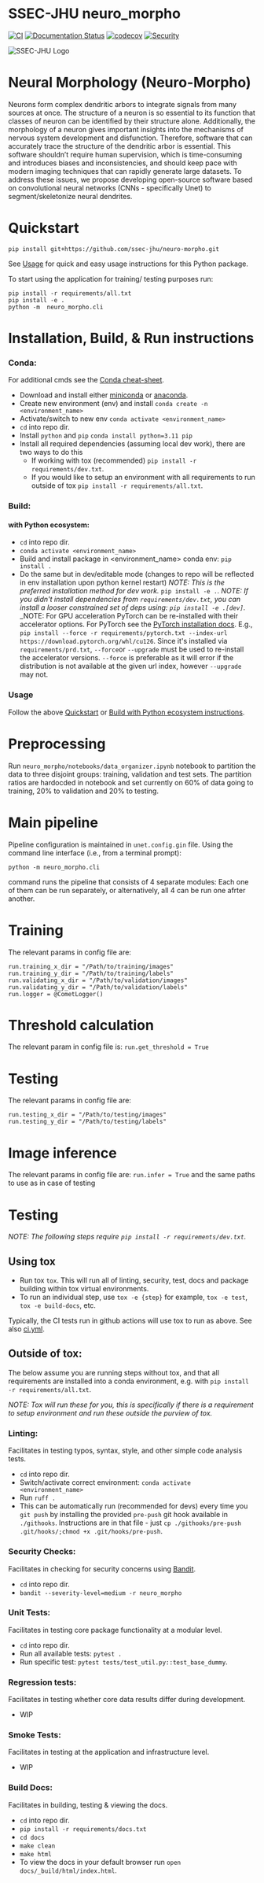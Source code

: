 # SSEC-JHU neuro_morpho

[![CI](https://github.com/ssec-jhu/neuro-morpho/actions/workflows/ci.yml/badge.svg)](https://github.com/ssec-jhu/neuro-morpho/actions/workflows/ci.yml)
[![Documentation Status](https://readthedocs.org/projects/neuro-morpho/badge/?version=latest)](https://neuro-morpho.readthedocs.io/en/latest/?badge=latest)
[![codecov](https://codecov.io/gh/ssec-jhu/neuro-morpho/graph/badge.svg?token=nO3cCBglK2)](https://codecov.io/gh/ssec-jhu/neuro-morpho)
[![Security](https://github.com/ssec-jhu/neuro-morpho/actions/workflows/security.yml/badge.svg)](https://github.com/ssec-jhu/neuro-morpho/actions/workflows/security.yml)
<!---[![DOI](https://zenodo.org/badge/<insert_ID_number>.svg)](https://zenodo.org/badge/latestdoi/<insert_ID_number>) --->


![SSEC-JHU Logo](docs/_static/SSEC_logo_horiz_blue_1152x263.png)

# Neural Morphology (Neuro-Morpho)

Neurons form complex dendritic arbors to integrate signals from many sources at once. The
structure of a neuron is so essential to its function that classes of neuron can be identified by
their structure alone. Additionally, the morphology of a neuron gives important insights into the
mechanisms of nervous system development and disfunction. Therefore, software that can
accurately trace the structure of the dendritic arbor is essential. This software shouldn’t require human supervision, which is time-consuming and introduces biases and inconsistencies, and should keep pace with modern imaging techniques that can rapidly generate large datasets.
To address these issues, we propose developing open-source software based on convolutional
neural networks (CNNs - specifically Unet) to segment/skeletonize neural dendrites.


# Quickstart

```term
pip install git+https://github.com/ssec-jhu/neuro-morpho.git
```

See [Usage](#usage) for quick and easy usage instructions for this Python package.

To start using the application for training/ testing purposes run:
```term
pip install -r requirements/all.txt
pip install -e .
python -m  neuro_morpho.cli 
```

# Installation, Build, & Run instructions


### Conda:

For additional cmds see the [Conda cheat-sheet](https://docs.conda.io/projects/conda/en/4.6.0/_downloads/52a95608c49671267e40c689e0bc00ca/conda-cheatsheet.pdf).

 * Download and install either [miniconda](https://docs.conda.io/en/latest/miniconda.html#installing) or [anaconda](https://docs.anaconda.com/free/anaconda/install/index.html).
 * Create new environment (env) and install ``conda create -n <environment_name>``
 * Activate/switch to new env ``conda activate <environment_name>``
 * ``cd`` into repo dir.
 * Install ``python`` and ``pip`` ``conda install python=3.11 pip``
 * Install all required dependencies (assuming local dev work), there are two ways to do this
   * If working with tox (recommended) ``pip install -r requirements/dev.txt``.
   * If you would like to setup an environment with all requirements to run outside of tox ``pip install -r requirements/all.txt``.

### Build:

  #### with Python ecosystem:
  * ``cd`` into repo dir.
  * ``conda activate <environment_name>``
  * Build and install package in <environment_name> conda env: ``pip install .``
  * Do the same but in dev/editable mode (changes to repo will be reflected in env installation upon python kernel restart)
    _NOTE: This is the preferred installation method for dev work._
    ``pip install -e .``.
    _NOTE: If you didn't install dependencies from ``requirements/dev.txt``, you can install
    a looser constrained set of deps using: ``pip install -e .[dev]``._
    _NOTE:
    For GPU acceleration PyTorch can be re-installed with their accelerator options.
    For PyTorch see the [PyTorch installation docs](https://pytorch.org/get-started/locally/).
    E.g., ``pip install --force -r requirements/pytorch.txt --index-url https://download.pytorch.org/whl/cu126``.
    Since it's installed via ``requirements/prd.txt``, ``--force``or ``--upgrade`` must  be used to re-install
    the accelerator versions.  ``--force`` is preferable as it will error if the distribution is not available
    at the given url index, however ``--upgrade`` may not.

### Usage

Follow the above [Quickstart](#quickstart) or [Build with Python ecosystem instructions](#with-python-ecosystem).

# Preprocessing
Run ``neuro_morpho/notebooks/data_organizer.ipynb`` notebook to partition the data to three disjoint groups: training, validation and test sets.
The partition ratios are hardocded in notebook and set currently on 60% of data going to training, 20% to validation and 20% to testing.

# Main pipeline
Pipeline configuration is maintained in ``unet.config.gin`` file.
Using the command line interface (i.e., from a terminal prompt):
```term
python -m neuro_morpho.cli
```
command runs the pipeline that consists of 4 separate modules:
Each one of them can be run separately, or alternatively, all 4 can be run one afrter another.

# Training
The relevant params in config file are:
```run.train = True
run.training_x_dir = "/Path/to/training/images"
run.training_y_dir = "/Path/to/training/labels"
run.validating_x_dir = "/Path/to/validation/images"
run.validating_y_dir = "/Path/to/validation/labels"
run.logger = @CometLogger()
```

# Threshold calculation
The relevant param in config file is:
```run.get_threshold = True```

# Testing
The relevant params in config file are:
```run.test = True
run.testing_x_dir = "/Path/to/testing/images"
run.testing_y_dir = "/Path/to/testing/labels"
```

# Image inference
The relevant params in config file are:
```run.infer = True```
and the same paths to use as in case of testing


# Testing
_NOTE: The following steps require ``pip install -r requirements/dev.txt``._

## Using tox

* Run tox ``tox``. This will run all of linting, security, test, docs and package building within tox virtual environments.
* To run an individual step, use ``tox -e {step}`` for example, ``tox -e test``, ``tox -e build-docs``, etc.

Typically, the CI tests run in github actions will use tox to run as above. See also [ci.yml](https://github.com/ssec-jhu/neuro-morpho/blob/main/.github/workflows/ci.yml).

## Outside of tox:

The below assume you are running steps without tox, and that all requirements are installed into a conda environment, e.g. with ``pip install -r requirements/all.txt``.

_NOTE: Tox will run these for you, this is specifically if there is a requirement to setup environment and run these outside the purview of tox._

### Linting:
Facilitates in testing typos, syntax, style, and other simple code analysis tests.
  * ``cd`` into repo dir.
  * Switch/activate correct environment: ``conda activate <environment_name>``
  * Run ``ruff .``
  * This can be automatically run (recommended for devs) every time you ``git push`` by installing the provided
    ``pre-push`` git hook available in ``./githooks``.
    Instructions are in that file - just ``cp ./githooks/pre-push .git/hooks/;chmod +x .git/hooks/pre-push``.

### Security Checks:
Facilitates in checking for security concerns using [Bandit](https://bandit.readthedocs.io/en/latest/index.html).
 * ``cd`` into repo dir.
 * ``bandit --severity-level=medium -r neuro_morpho``

### Unit Tests:
Facilitates in testing core package functionality at a modular level.
  * ``cd`` into repo dir.
  * Run all available tests: ``pytest .``
  * Run specific test: ``pytest tests/test_util.py::test_base_dummy``.

### Regression tests:
Facilitates in testing whether core data results differ during development.
  * WIP

### Smoke Tests:
Facilitates in testing at the application and infrastructure level.
  * WIP

### Build Docs:
Facilitates in building, testing & viewing the docs.
 * ``cd`` into repo dir.
 * ``pip install -r requirements/docs.txt``
 * ``cd docs``
 * ``make clean``
 * ``make html``
 * To view the docs in your default browser run ``open docs/_build/html/index.html``.

